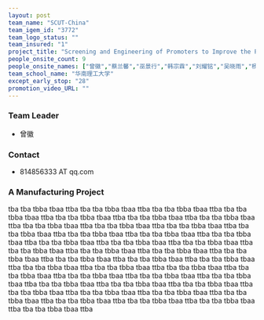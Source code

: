 ```yaml
---
layout: post
team_name: "SCUT-China"
team_igem_id: "3772"
team_logo_status: ""
team_insured: "1"
project_title: "Screening and Engineering of Promoters to Improve the Production of Nootkatone in *Saccharomyces cerevisiae*"
people_onsite_count: 9
people_onsite_names: ["曾徽","蔡兰馨","巫景行","韩宗霖","刘耀铭","吴晓雨","杨晨怡","钟炳旭","汪伟滨"]
team_school_name: "华南理工大学"
except_early_stop: "28"
promotion_video_URL: ""
---
```



### Team Leader
* 曾徽

### Contact
* 814856333 AT qq.com

### A Manufacturing Project

tba tba tbba tbaa ttba tba tba tbba tbaa ttba tba tba tbba tbaa ttba tba tba tbba tbaa ttba tba tba tbba tbaa ttba tba tba tbba tbaa ttba tba tba tbba tbaa ttba tba tba tbba tbaa ttba tba tba tbba tbaa ttba tba tba tbba tbaa ttba tba tba tbba tbaa ttba tba tba tbba tbaa ttba tba tba tbba tbaa ttba tba tba tbba tbaa ttba tba tba tbba tbaa ttba tba tba tbba tbaa ttba tba tba tbba tbaa ttba tba tba tbba tbaa ttba tba tba tbba tbaa ttba tba tba tbba tbaa ttba tba tba tbba tbaa ttba tba tba tbba tbaa ttba tba tba tbba tbaa ttba tba tba tbba tbaa ttba tba tba tbba tbaa ttba tba tba tbba tbaa ttba tba tba tbba tbaa ttba tba tba tbba tbaa ttba tba tba tbba tbaa ttba tba tba tbba tbaa ttba tba tba tbba tbaa ttba tba tba tbba tbaa ttba tba tba tbba tbaa ttba tba tba tbba tbaa ttba tba tba tbba tbaa ttba tba tba tbba tbaa ttba tba tba tbba tbaa ttba tba tba tbba tbaa ttba tba tba tbba tbaa ttba tba tba tbba tbaa ttba tba tba tbba tbaa ttba tba tba tbba tbaa ttba 

